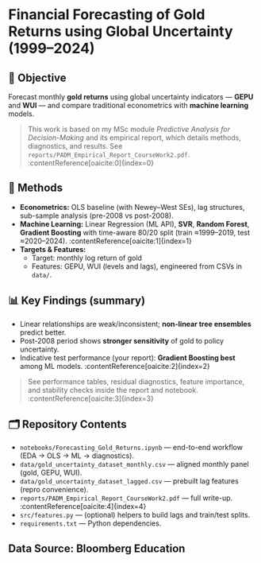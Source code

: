 # Financial Forecasting of Gold Returns using Global Uncertainty (1999–2024)

## 🎯 Objective
Forecast monthly **gold returns** using global uncertainty indicators — **GEPU** and **WUI** — and compare traditional econometrics with **machine learning** models.

> This work is based on my MSc module *Predictive Analysis for Decision-Making* and its empirical report, which details methods, diagnostics, and results. See `reports/PADM_Empirical_Report_CourseWork2.pdf`. :contentReference[oaicite:0]{index=0}

## 🧠 Methods
- **Econometrics:** OLS baseline (with Newey–West SEs), lag structures, sub-sample analysis (pre-2008 vs post-2008).
- **Machine Learning:** Linear Regression (ML API), **SVR**, **Random Forest**, **Gradient Boosting** with time-aware 80/20 split (train ≈1999–2019, test ≈2020–2024). :contentReference[oaicite:1]{index=1}
- **Targets & Features:**
  - Target: monthly log return of gold
  - Features: GEPU, WUI (levels and lags), engineered from CSVs in `data/`.

## 📊 Key Findings (summary)
- Linear relationships are weak/inconsistent; **non-linear tree ensembles** predict better.  
- Post-2008 period shows **stronger sensitivity** of gold to policy uncertainty.  
- Indicative test performance (your report): **Gradient Boosting best** among ML models. :contentReference[oaicite:2]{index=2}

> See performance tables, residual diagnostics, feature importance, and stability checks inside the report and notebook. :contentReference[oaicite:3]{index=3}

## 🗂️ Repository Contents
- `notebooks/Forecasting_Gold_Returns.ipynb` — end-to-end workflow (EDA → OLS → ML → diagnostics).
- `data/gold_uncertainty_dataset_monthly.csv` — aligned monthly panel (gold, GEPU, WUI).
- `data/gold_uncertainty_dataset_lagged.csv` — prebuilt lag features (repro convenience).
- `reports/PADM_Empirical_Report_CourseWork2.pdf` — full write-up. :contentReference[oaicite:4]{index=4}
- `src/features.py` — (optional) helpers to build lags and train/test splits.
- `requirements.txt` — Python dependencies.

## Data Source: Bloomberg Education
